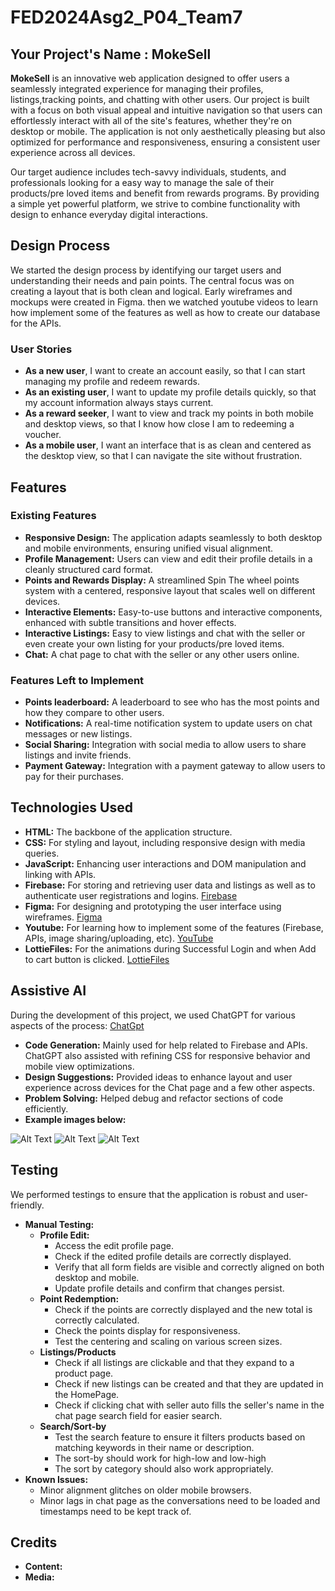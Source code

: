 # FED2024Asg2_P04_Team7

## Your Project's Name : MokeSell
**MokeSell** is an innovative web application designed to offer users a seamlessly integrated experience for managing their profiles, listings,tracking points, and chatting with other users. Our project is built with a focus on both visual appeal and intuitive navigation so that users can effortlessly interact with all of the site's features, whether they're on desktop or mobile. The application is not only aesthetically pleasing but also optimized for performance and responsiveness, ensuring a consistent user experience across all devices.


Our target audience includes tech-savvy individuals, students, and professionals looking for a easy way to manage the sale of their products/pre loved items and benefit from rewards programs. By providing a simple yet powerful platform, we strive to combine functionality with design to enhance everyday digital interactions.


## Design Process
We started the design process by identifying our target users and understanding their needs and pain points. The central focus was on creating a layout that is both clean and logical. Early wireframes and mockups were created in Figma. then we watched youtube videos to learn how implement some of the features as well as how to create our database for the APIs.


### User Stories
- **As a new user**, I want to create an account easily, so that I can start managing my profile and redeem rewards.
- **As an existing user**, I want to update my profile details quickly, so that my account information always stays current.
- **As a reward seeker**, I want to view and track my points in both mobile and desktop views, so that I know how close I am to redeeming a voucher.
- **As a mobile user**, I want an interface that is as clean and centered as the desktop view, so that I can navigate the site without frustration.


## Features
### Existing Features
- **Responsive Design:** The application adapts seamlessly to both desktop and mobile environments, ensuring unified visual alignment.
- **Profile Management:** Users can view and edit their profile details in a cleanly structured card format.
- **Points and Rewards Display:** A streamlined Spin The wheel points system with a centered, responsive layout that scales well on different devices.
- **Interactive Elements:** Easy-to-use buttons and interactive components, enhanced with subtle transitions and hover effects.
- **Interactive Listings:** Easy to view listings and chat with the seller or even create your own listing for your products/pre loved items.
- **Chat:** A chat page to chat with the seller or any other users online.


### Features Left to Implement
- **Points leaderboard:** A leaderboard to see who has the most points and how they compare to other users.
- **Notifications:** A real-time notification system to update users on chat messages or new listings.
- **Social Sharing:** Integration with social media to allow users to share listings and invite friends.
- **Payment Gateway:** Integration with a payment gateway to allow users to pay for their purchases.


## Technologies Used
- **HTML:** The backbone of the application structure.
- **CSS:** For styling and layout, including responsive design with media queries.
- **JavaScript:** Enhancing user interactions and DOM manipulation and linking with APIs.
- **Firebase:** For storing and retrieving user data and listings as well as to authenticate user registrations and logins. [Firebase](https://firebase.google.com/)
- **Figma:** For designing and prototyping the user interface using wireframes. [Figma](https://www.figma.com)
- **Youtube:** For learning how to implement some of the features (Firebase, APIs, image sharing/uploading, etc). 
[YouTube](https://www.youtube.com/)
- **LottieFiles:** For the animations during Successful Login and when Add to cart button is clicked. 
[LottieFiles](https://lottiefiles.com/)


## Assistive AI
During the development of this project, we used ChatGPT for various aspects of the process: [ChatGpt](https://chatgpt.com/)
- **Code Generation:** Mainly used for help related to Firebase and APIs. ChatGPT also assisted with refining CSS for responsive behavior and mobile view optimizations.
- **Design Suggestions:** Provided ideas to enhance layout and user experience across devices for the Chat page and a few other aspects.
- **Problem Solving:** Helped debug and refactor sections of code efficiently.  
- **Example images below:**

![Alt Text](../FED2024Asg2_P04_Team7/image/Screenshot%202025-02-09%20171021.png)
![Alt Text](../FED2024Asg2_P04_Team7/image/Screenshot%202025-02-09%20170947.png)
![Alt Text](../FED2024Asg2_P04_Team7/image/Screenshot%202025-02-09%20170818.png)


## Testing
We performed testings to ensure that the application is robust and user-friendly.
- **Manual Testing:**
  - **Profile Edit:**
    - Access the edit profile page.
    - Check if the edited profile details are correctly displayed.
    - Verify that all form fields are visible and correctly aligned on both desktop and mobile.
    - Update profile details and confirm that changes persist.
  - **Point Redemption:**
    - Check if the points are correctly displayed and the new total is correctly calculated.
    - Check the points display for responsiveness.
    - Test the centering and scaling on various screen sizes.
  - **Listings/Products**
    - Check if all listings are clickable and that they expand to a product page.
    - Check if new listings can be created and that they are updated in the HomePage.
    - Check if clicking chat with seller auto fills the seller's name in the chat page search field
    for easier search.
  - **Search/Sort-by**
    - Test the search feature to ensure it filters products based on matching keywords in their name or description.
    - The sort-by should work for high-low and low-high
    - The sort by category should also work appropriately.
- **Known Issues:**
  - Minor alignment glitches on older mobile browsers.
  - Minor lags in chat page as the conversations need to be loaded and timestamps need to be kept track of.

## Credits
- **Content:** 
- **Media:** 

